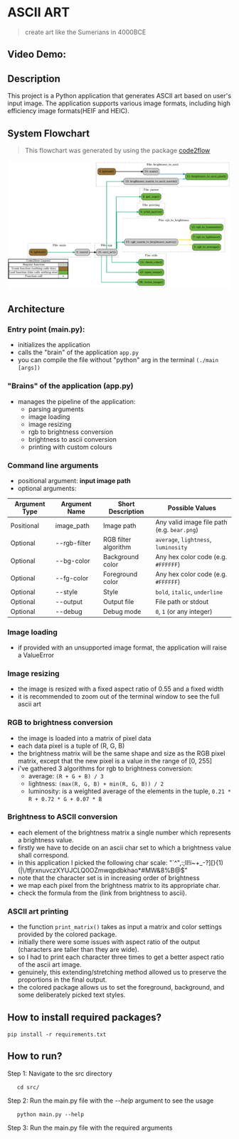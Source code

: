 # ASCII ART
> create art like the Sumerians in 4000BCE

## Video Demo: <url>
## Description
This project is a Python application that generates ASCII art
based on user's input image. The application
supports various image formats, including high efficiency image formats(HEIF and HEIC).

## **System Flowchart**

> This flowchart was generated by using the package [code2flow](https://github.com/scottrogowski/code2flow)

![image](./out.png)

## Architecture
### Entry point (main.py):
- initializes the application
- calls the "brain" of the application `app.py`
- you can compile the file without "python" arg in the terminal `(./main [args])`

### "Brains" of the application (app.py)
- manages the pipeline of the application:
    - parsing arguments
    - image loading
    - image resizing
    - rgb to brightness conversion
    - brightness to ascii conversion
    - printing with custom colours

### Command line arguments
- positional argument: **input image path**
- optional arguments:

| Argument Type   | Argument Name      | Short Description         | Possible Values                                 |
|-----------------|-------------------|--------------------------|-------------------------------------------------|
| Positional      | image_path        | Image path               | Any valid image file path (e.g. `bear.png`)     |
| Optional        | --rgb-filter      | RGB filter algorithm     | `average`, `lightness`, `luminosity`            |
| Optional        | --bg-color        | Background color         | Any hex color code (e.g. `#FFFFFF`)             |
| Optional        | --fg-color        | Foreground color         | Any hex color code (e.g. `#FFFFFF`)             |
| Optional        | --style           | Style                    | `bold`, `italic`, `underline`                   |
| Optional        | --output          | Output file              | File path or stdout                             |
| Optional        | --debug           | Debug mode               | `0`, `1` (or any integer)                       |


### Image loading
- if provided with an unsupported image format, the application will raise a ValueError

### Image resizing
- the image is resized with a fixed aspect ratio of 0.55 and a fixed width
- it is recommended to zoom out of the terminal window to see the full ascii art

### RGB to brightness conversion
- the image is loaded into a matrix of pixel data
- each data pixel is a tuple of (R, G, B)
- the brightness matrix will be the same shape and size as the RGB pixel matrix, except that the new pixel is a value in the range of [0, 255]
- i've gathered 3 algorithms for rgb to brightness conversion:
    - average: `(R + G + B) / 3`
    - lightness: `(max(R, G, B) + min(R, G, B)) / 2`
    - luminosity: is a weighted average of the elements in the tuple, `0.21 * R + 0.72 * G + 0.07 * B`


### Brightness to ASCII conversion
- each element of the brightness matrix a single number which represents a brightness value.
- firstly we have to decide on an ascii char set to which a brightness value shall correspond.
- in this application I picked the following char scale: "`^\",:;Il!i~+_-?][}{1)(|\\/tfjrxnuvczXYUJCLQ0OZmwqpdbkhao*#MW&8%B@$"
- note that the character set is in increasing order of brightness 
- we map each pixel from the brightness matrix to its appropriate char.
- check the formula from the (link from brightness to ascii).

### ASCII art printing
- the function `print_matrix()` takes as input a matrix and color settings provided by the colored package.
- initially there were some issues with aspect ratio of the output (characters are taller than they are wide).
- so I had to print each character three times to get a better aspect ratio of the ascii art image.
- genuinely, this extending/stretching method allowed us to preserve the proportions in the final output.
- the colored package allows us to set the foreground, background, and some deliberately picked text styles.


## How to install required packages?

```shell
pip install -r requirements.txt
```

## How to run?

Step 1: Navigate to the src directory
```shell
   cd src/
```

Step 2: Run the main.py file with the _--help_ argument to see the usage
```shell
   python main.py --help
```
Step 3: Run the main.py file with the required arguments

